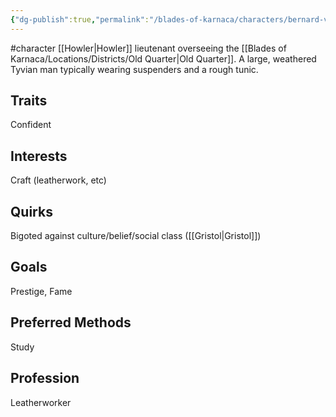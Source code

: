 ```yaml
---
{"dg-publish":true,"permalink":"/blades-of-karnaca/characters/bernard-vale/"}
---
```


#character
[[Howler\|Howler]] lieutenant overseeing the [[Blades of Karnaca/Locations/Districts/Old Quarter\|Old Quarter]]. A large, weathered Tyvian man typically wearing suspenders and a rough tunic. 

## Traits
 Confident

## Interests
Craft (leatherwork, etc)

## Quirks
Bigoted against culture/belief/social class ([[Gristol\|Gristol]])

## Goals
Prestige, Fame

## Preferred Methods
Study

## Profession
Leatherworker